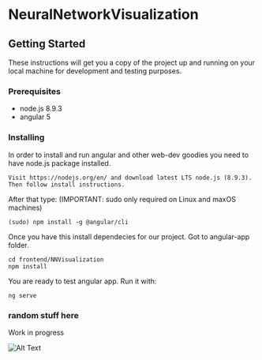 # NeuralNetworkVisualization

## Getting Started

These instructions will get you a copy of the project up and running on your local machine for development and testing purposes.

### Prerequisites

* node.js 8.9.3
* angular 5

### Installing

In order to install and run angular and other web-dev goodies you need to have node.js package installed.

```
Visit https://nodejs.org/en/ and download latest LTS node.js (8.9.3). Then follow install instructions. 
```

After that type: (IMPORTANT: sudo only required on Linux and maxOS machines)

```
(sudo) npm install -g @angular/cli
```

Once you have this install dependecies for our project. Got to angular-app folder.

```
cd frontend/NNVisualization
npm install
```

You are ready to test angular app. Run it with:

```
ng serve
```


### random stuff here

Work in progress

![Alt Text](https://media.giphy.com/media/Jg41tM6Bk71te/giphy.gif)
